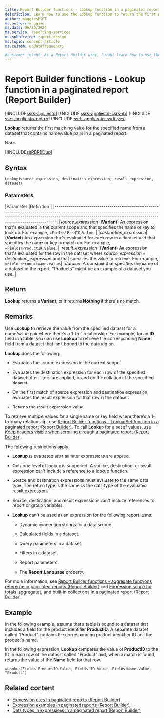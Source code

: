 ```yaml
---
title: Report Builder functions - Lookup function in a paginated report (Report Builder)
description: Learn how to use the Lookup function to return the first matching value for the specified name from a dataset that contains name or value pairs.
author: maggiesMSFT
ms.author: maggies
ms.date: 06/26/2024
ms.service: reporting-services
ms.subservice: report-design
ms.topic: concept-article
ms.custom: updatefrequency5

#customer intent: As a Report Builder user, I want learn how to use the Lookup function so that I can programatically find data in my datasets.
---
```

# Report Builder functions - Lookup function in a paginated report (Report Builder)

[!INCLUDE[ssrs-appliesto](../../includes/ssrs-appliesto.md)] [!INCLUDE [ssrs-appliesto-ssrs-rb](../../includes/ssrs-appliesto-ssrs-rb.md)] [!INCLUDE [ssrs-appliesto-pbi-rb](../../includes/ssrs-appliesto-pbi-rb.md)] [!INCLUDE [ssrb-applies-to-ssdt-yes](../../includes/ssrb-applies-to-ssdt-yes.md)]

**Lookup** returns the first matching value for the specified name from a dataset that contains name/value pairs in a paginated report.  
  
> [!NOTE]  
> [!INCLUDE[ssRBRDDup](../../includes/ssrbrddup-md.md)]  
  
## Syntax  
  
``` basic
Lookup(source_expression, destination_expression, result_expression, dataset)  
```  
  
### Parameters  

|Parameter               |Definition                                                                                                                                                                                                        |
|-------------------------------------------------------------------------------------------------------------------------------------------------------------------------------------------------------------------------------------------|
|*source_expression*     |(**Variant**) An expression that's evaluated in the current scope and that specifies the name or key to look up. For example, `=Fields!ProdID.Value`.                                                            |
|*destination_expression*|(**Variant**) An expression that's evaluated for each row in a dataset and that specifies the name or key to match on. For example, `=Fields!ProductID.Value`.                                                   |
|*result_expression*     |(**Variant**) An expression that's evaluated for the row in the dataset where *source_expression* = *destination_expression* and that specifies the value to retrieve. For example, `=Fields!ProductName.Value`.|
|*dataset*               |A constant that specifies the name of a dataset in the report. "Products" might be an example of a dataset you use.                                                                                               |
  
## Return  

**Lookup** returns a **Variant**, or it returns **Nothing** if there's no match.  
  
## Remarks  

Use **Lookup** to retrieve the value from the specified dataset for a name/value pair where there's a 1-to-1 relationship. For example, for an **ID** field in a table, you can use **Lookup** to retrieve the corresponding **Name** field from a dataset that isn't bound to the data region.  
  
**Lookup** does the following:  
  
- Evaluates the source expression in the current scope.  
  
- Evaluates the destination expression for each row of the specified dataset after filters are applied, based on the collation of the specified dataset.  
  
- On the first match of source expression and destination expression, evaluates the result expression for that row in the dataset.  
  
- Returns the result expression value.  
  
To retrieve multiple values for a single name or key field where there's a 1-to-many relationship, use [Report Builder functions - LookupSet function in a paginated report (Report Builder)](../../reporting-services/report-design/report-builder-functions-lookupset-function.md). To call **Lookup** for a set of values, use [Keep headers visible when scrolling through a paginated report (Report Builder)](../../reporting-services/report-design/report-builder-functions-multilookup-function.md).  
  
The following restrictions apply:  
  
- **Lookup** is evaluated after all filter expressions are applied.  
  
- Only one level of lookup is supported. A source, destination, or result expression can't include a reference to a lookup function.  
  
- Source and destination expressions must evaluate to the same data type. The return type is the same as the data type of the evaluated result expression.  
  
- Source, destination, and result expressions can't include references to report or group variables.  
  
- **Lookup** can't be used as an expression for the following report items:  
  
  - Dynamic connection strings for a data source.  
  
  - Calculated fields in a dataset.  
  
  - Query parameters in a dataset.  
  
  - Filters in a dataset.  
  
  - Report parameters.  
  
  - The **Report.Language** property.  
  
For more information, see [Report Builder functions - aggregate functions reference in paginated reports (Report Builder)](../../reporting-services/report-design/report-builder-functions-aggregate-functions-reference.md) and [Expression scope for totals, aggregates, and built-in collections in a paginated report (Report Builder)](../../reporting-services/report-design/expression-scope-for-totals-aggregates-and-built-in-collections.md).  
  
## Example  

In the following example, assume that a table is bound to a dataset that includes a field for the product identifier **ProductID**. A separate dataset called "Product" contains the corresponding product identifier ID and the product's name.
  
In the following expression, **Lookup** compares the value of **ProductID** to the ID in each row of the dataset called "Product" and, when a match is found, returns the value of the **Name** field for that row.  
  
``` basic
=Lookup(Fields!ProductID.Value, Fields!ID.Value, Fields!Name.Value, "Product")  
```  
  
## Related content

- [Expression uses in paginated reports (Report Builder)](../../reporting-services/report-design/expression-uses-in-reports-report-builder-and-ssrs.md)
- [Expression examples in paginated reports (Report Builder)](../../reporting-services/report-design/expression-examples-report-builder-and-ssrs.md)
- [Data types in expressions in a paginated report (Report Builder)](../../reporting-services/report-design/data-types-in-expressions-report-builder-and-ssrs.md)